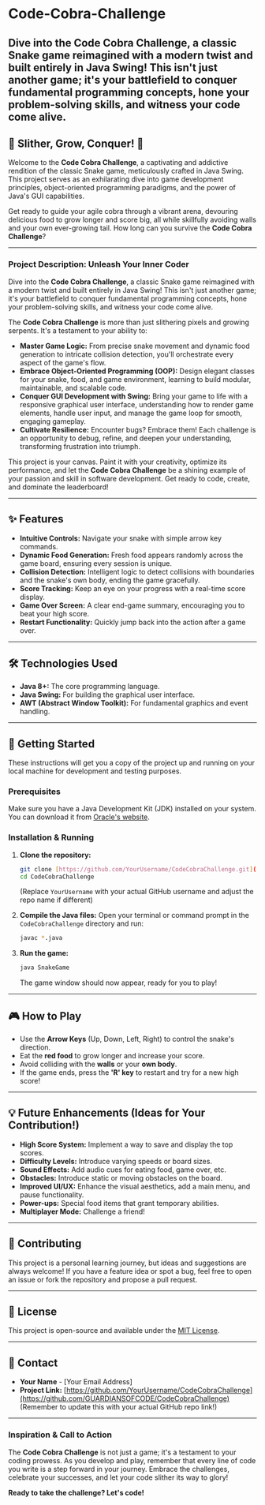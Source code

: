 # Code-Cobra-Challenge
Dive into the Code Cobra Challenge, a classic Snake game reimagined with a modern twist and built entirely in Java Swing! This isn't just another game; it's your battlefield to conquer fundamental programming concepts, hone your problem-solving skills, and witness your code come alive. 
---
## 🐍 Slither, Grow, Conquer! 🍎

Welcome to the **Code Cobra Challenge**, a captivating and addictive rendition of the classic Snake game, meticulously crafted in Java Swing. This project serves as an exhilarating dive into game development principles, object-oriented programming paradigms, and the power of Java's GUI capabilities.

Get ready to guide your agile cobra through a vibrant arena, devouring delicious food to grow longer and score big, all while skillfully avoiding walls and your own ever-growing tail. How long can you survive the **Code Cobra Challenge**?

---

### Project Description: Unleash Your Inner Coder

Dive into the **Code Cobra Challenge**, a classic Snake game reimagined with a modern twist and built entirely in Java Swing! This isn't just another game; it's your battlefield to conquer fundamental programming concepts, hone your problem-solving skills, and witness your code come alive.

The **Code Cobra Challenge** is more than just slithering pixels and growing serpents. It's a testament to your ability to:

* **Master Game Logic:** From precise snake movement and dynamic food generation to intricate collision detection, you'll orchestrate every aspect of the game's flow.
* **Embrace Object-Oriented Programming (OOP):** Design elegant classes for your snake, food, and game environment, learning to build modular, maintainable, and scalable code.
* **Conquer GUI Development with Swing:** Bring your game to life with a responsive graphical user interface, understanding how to render game elements, handle user input, and manage the game loop for smooth, engaging gameplay.
* **Cultivate Resilience:** Encounter bugs? Embrace them! Each challenge is an opportunity to debug, refine, and deepen your understanding, transforming frustration into triumph.

This project is your canvas. Paint it with your creativity, optimize its performance, and let the **Code Cobra Challenge** be a shining example of your passion and skill in software development. Get ready to code, create, and dominate the leaderboard!

---

## ✨ Features

* **Intuitive Controls:** Navigate your snake with simple arrow key commands.
* **Dynamic Food Generation:** Fresh food appears randomly across the game board, ensuring every session is unique.
* **Collision Detection:** Intelligent logic to detect collisions with boundaries and the snake's own body, ending the game gracefully.
* **Score Tracking:** Keep an eye on your progress with a real-time score display.
* **Game Over Screen:** A clear end-game summary, encouraging you to beat your high score.
* **Restart Functionality:** Quickly jump back into the action after a game over.

---

## 🛠️ Technologies Used

* **Java 8+:** The core programming language.
* **Java Swing:** For building the graphical user interface.
* **AWT (Abstract Window Toolkit):** For fundamental graphics and event handling.

---

## 🚀 Getting Started

These instructions will get you a copy of the project up and running on your local machine for development and testing purposes.

### Prerequisites

Make sure you have a Java Development Kit (JDK) installed on your system. You can download it from [Oracle's website](https://www.oracle.com/java/technologies/downloads/).

### Installation & Running

1.  **Clone the repository:**
    ```bash
    git clone [https://github.com/YourUsername/CodeCobraChallenge.git](https://github.com/YourUsername/CodeCobraChallenge.git)
    cd CodeCobraChallenge
    ```
    (Replace `YourUsername` with your actual GitHub username and adjust the repo name if different)

2.  **Compile the Java files:**
    Open your terminal or command prompt in the `CodeCobraChallenge` directory and run:
    ```bash
    javac *.java
    ```

3.  **Run the game:**
    ```bash
    java SnakeGame
    ```

    The game window should now appear, ready for you to play!

---

## 🎮 How to Play

* Use the **Arrow Keys** (Up, Down, Left, Right) to control the snake's direction.
* Eat the **red food** to grow longer and increase your score.
* Avoid colliding with the **walls** or your **own body**.
* If the game ends, press the **'R' key** to restart and try for a new high score!

---

## 💡 Future Enhancements (Ideas for Your Contribution!)

* **High Score System:** Implement a way to save and display the top scores.
* **Difficulty Levels:** Introduce varying speeds or board sizes.
* **Sound Effects:** Add audio cues for eating food, game over, etc.
* **Obstacles:** Introduce static or moving obstacles on the board.
* **Improved UI/UX:** Enhance the visual aesthetics, add a main menu, and pause functionality.
* **Power-ups:** Special food items that grant temporary abilities.
* **Multiplayer Mode:** Challenge a friend!

---

## 🤝 Contributing

This project is a personal learning journey, but ideas and suggestions are always welcome! If you have a feature idea or spot a bug, feel free to open an issue or fork the repository and propose a pull request.

---

## 📄 License

This project is open-source and available under the [MIT License](LICENSE).

---

## 📧 Contact

* **Your Name** - [Your Email Address]
* **Project Link:** [https://github.com/YourUsername/CodeCobraChallenge](https://github.com/GUARDIANSOFCODE/CodeCobraChallenge) (Remember to update this with your actual GitHub repo link!)

---

### Inspiration & Call to Action

The **Code Cobra Challenge** is not just a game; it's a testament to your coding prowess. As you develop and play, remember that every line of code you write is a step forward in your journey. Embrace the challenges, celebrate your successes, and let your code slither its way to glory!

**Ready to take the challenge? Let's code!**
